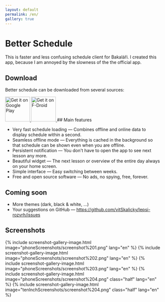 ```yaml
---
layout: default
permalink: /en/
gallery: true
---
```


# Better Schedule

This is faster and less confusing schedule client for Bakaláři. I created this app,
because I am annoyed by the slowness of the the official app.

## Download

Better schedule can be downloaded from several sources:

<a href="https://play.google.com/store/apps/details?id=cz.vitskalicky.lepsirozvrh&utm_source=website&pcampaignid=pcampaignidMKT-Other-global-all-co-prtnr-py-PartBadge-Mar2515-1">
    <img alt='Get it on Google Play' height="80px" src='https://play.google.com/intl/en_us/badges/static/images/badges/en_badge_web_generic.png'/>
</a>
<a href="https://f-droid.org/packages/cz.vitskalicky.lepsirozvrh">
    <img src="https://fdroid.gitlab.io/artwork/badge/get-it-on-en.png" alt="Get it on F-Droid" height="80px">
</a>
<a href="https://github.com/vitSkalicky/lepsi-rozvrh/releases/tag/{{ site.git-tag }}"><i class="svg-icon github" style="height: 80px; width: 80px; background-size: cover;"></i></a>
## Main features

- Very fast schedule loading — Combines offline and online data to display schedule within a second.
- Seamless offline mode — Everything is cached in the background so that schedule can be shown even when you are offline.
- Persistent notification — You don't have to open the app to see next lesson any more.
- Beautiful widget — The next lesson or overview of the entire day always on your home screen.
- Simple interface — Easy switching between weeks.
- Free and open source software — No ads, no spying, free, forever.

## Coming soon

- More themes (dark, black & white, ...)
- Your suggestions on GitHub — https://github.com/vitSkalicky/lepsi-rozvrh/issues

## Screenshots

<p class="gallery-box clearfix">
{% include screenshot-gallery-image.html image="phoneScreenshots/screenshot%201.png" lang="en" %}
{% include screenshot-gallery-image.html image="phoneScreenshots/screenshot%202.png" lang="en" %}
{% include screenshot-gallery-image.html image="phoneScreenshots/screenshot%203.png" lang="en" %}
{% include screenshot-gallery-image.html image="phoneScreenshots/screenshot%204.png" class="half" lang="en" %}
{% include screenshot-gallery-image.html image="tenInchScreenshots/screenshot%204.png" class="half" lang="en" %}
</p>